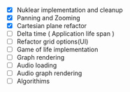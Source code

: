 #### 

- [x] Nuklear implementation and cleanup
- [x] Panning and Zooming
- [x] Cartesian plane refactor
- [ ] Delta time ( Application life span )
- [ ] Refactor grid options(UI)
- [  ] Game of life implementation
- [ ] Graph rendering
- [ ] Audio loading
- [ ] Audio graph rendering
- [ ] Algorithims